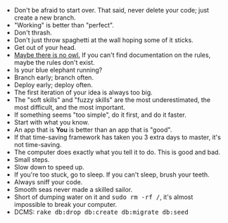 - Don't be afraid to start over. That said, never delete your code; just create a new branch.
- "Working" is better than "perfect".
- Don't thrash.
- Don't just throw spaghetti at the wall hoping some of it sticks.
- Get out of your head.
- [Maybe there is no owl.](https://raw.githubusercontent.com/ga-wdi-lessons/wdi-mantras/master/draw-the-rest-of-the-owl.jpg) If you can't find documentation on the rules, maybe the rules don't exist.
- Is your blue elephant running?
- Branch early; branch often.
- Deploy early; deploy often.
- The first iteration of your idea is always too big.
- The "soft skills" and "fuzzy skills" are the most underestimated, the most difficult, and the most important.
- If something seems "too simple", do it first, and do it faster.
- Start with what you know.
- An app that is <strong>You</strong> is better than an app that is "good".
- If that time-saving framework has taken you 3 extra days to master, it's not time-saving.
- The computer does exactly what you tell it to do. This is good and bad.
- Small steps.
- Slow down to speed up.
- If you're too stuck, go to sleep. If you can't sleep, brush your teeth.
- Always sniff your code.
- Smooth seas never made a skilled sailor.
- Short of dumping water on it and <kbd>sudo rm -rf /</kbd>, it's almost impossible to break your computer.
- DCMS: <kbd>rake db:drop db:create db:migrate db:seed</kbd>
